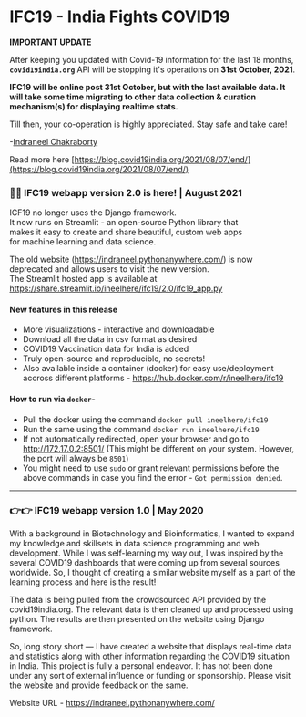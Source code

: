 # IFC19 - India Fights COVID19

**IMPORTANT UPDATE**  

After keeping you updated with Covid-19 information for the last 18 months, **`covid19india.org`** API will be stopping it's operations on **31st October, 2021**.

**IFC19 will be online post 31st October, but with the last available data. It will take some time migrating to other data collection & curation mechanism(s) for displaying realtime stats.**

Till then, your co-operation is highly appreciated. Stay safe and take care! 

-[Indraneel Chakraborty](https://www.linkedin.com/in/indraneelchakraborty/)

Read more here [https://blog.covid19india.org/2021/08/07/end/](https://blog.covid19india.org/2021/08/07/end/)

### 👋👋 IFC19 webapp version 2.0 is here! | August 2021 
ICF19 no longer uses the Django framework. <br>
It now runs on Streamlit - an open-source Python library that <br>
makes it easy to create and share beautiful, custom web apps <br> 
for machine learning and data science.

The old website (https://indraneel.pythonanywhere.com/) is now deprecated and allows users to visit the new version. <br> 
The Streamlit hosted app is available at https://share.streamlit.io/ineelhere/ifc19/2.0/ifc19_app.py

#### New features in this release
* More visualizations - interactive and downloadable
* Download all the data in csv format as desired
* COVID19 Vaccination data for India is added
* Truly open-source and reproducible, no secrets!
* Also available inside a container (docker) for easy use/deployment accross different platforms - https://hub.docker.com/r/ineelhere/ifc19

#### How to run via `docker`-
* Pull the docker using the command `docker pull ineelhere/ifc19`
* Run the same using the command `docker run ineelhere/ifc19`
* If not automatically redirected, open your browser and go to http://172.17.0.2:8501/ (This might be different on your system. However, the port will always be `8501`)
* You might need to use `sudo` or grant relevant permissions before the above commands in case you find the error - `Got permission denied`.

<hr>

### 👉👉 IFC19 webapp version 1.0 | May 2020
With a background in Biotechnology and Bioinformatics, I wanted to expand my knowledge and skillsets in data science programming and web development. While I was self-learning my way out, I was inspired by the several COVID19 dashboards that were coming up from several sources worldwide. So, I thought of creating a similar website myself as a part of the learning process and here is the result!

The data is being pulled from the crowdsourced API provided by the covid19india.org. The relevant data is then cleaned up and processed using python. The results are then presented on the website using Django framework.

So, long story short — I have created a website that displays real-time data and statistics along with other information regarding the COVID19 situation in India. This project is fully a personal endeavor. It has not been done under any sort of external influence or funding or sponsorship. Please visit the website and provide feedback on the same.

Website URL - https://indraneel.pythonanywhere.com/ 
